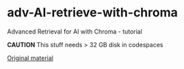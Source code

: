 # adv-AI-retrieve-with-chroma
Advanced Retrieval for AI with Chroma - tutorial

**CAUTION** This stuff needs > 32 GB disk in codespaces

[Original material](https://learn.deeplearning.ai/advanced-retrieval-for-ai/lesson/2/overview-of-embeddings-based-retrieval)


